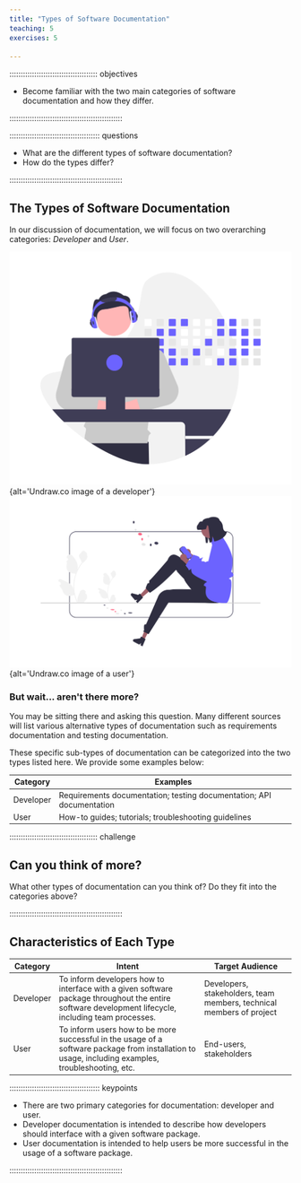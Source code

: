 ```yaml
---
title: "Types of Software Documentation"
teaching: 5
exercises: 5

---
```


::::::::::::::::::::::::::::::::::::::: objectives

- Become familiar with the two main categories of software documentation and how they differ.

::::::::::::::::::::::::::::::::::::::::::::::::::

:::::::::::::::::::::::::::::::::::::::: questions

- What are the different types of software documentation?
- How do the types differ?

::::::::::::::::::::::::::::::::::::::::::::::::::

## The Types of Software Documentation

In our discussion of documentation, we will focus on two overarching
categories: _Developer_ and _User_.

![](fig/undraw-dev.png){alt='Undraw.co image of a developer'}
![](fig/undraw-user.png){alt='Undraw.co image of a user'}


### But wait... aren't there more?

You may be sitting there and asking this question. Many different sources will
list various alternative types of documentation such as requirements
documentation and testing documentation.

These specific sub-types of documentation can be categorized into the two
types listed here. We provide some examples below:

| Category | Examples |
| -------- | -------- |
| Developer | Requirements documentation; testing documentation; API documentation |
| User | How-to guides; tutorials; troubleshooting guidelines |

:::::::::::::::::::::::::::::::::::::::  challenge

## Can you think of more?

What other types of documentation can you think of? Do they fit into
the categories above?

::::::::::::::::::::::::::::::::::::::::::::::::::

## Characteristics of Each Type

| Category | Intent | Target Audience |
| -------- | ------ | --------------- |
| Developer | To inform developers how to interface with a given software package throughout the entire software development lifecycle, including team processes. | Developers, stakeholders, team members, technical members of project |
| User | To inform users how to be more successful in the usage of a software package from installation to usage, including examples, troubleshooting, etc. | End-users, stakeholders |

:::::::::::::::::::::::::::::::::::::::: keypoints

- There are two primary categories for documentation: developer and user.
- Developer documentation is intended to describe how developers should interface with a given software package.
- User documentation is intended to help users be more successful in the usage of a software package.

::::::::::::::::::::::::::::::::::::::::::::::::::

